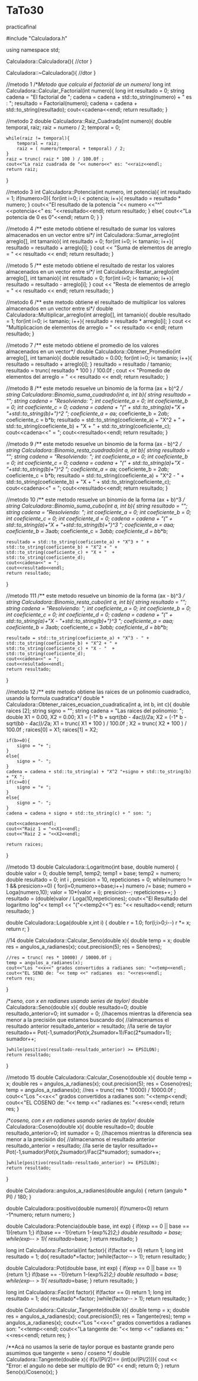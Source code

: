 # TaTo30
practicafinal

#include "Calculadora.h"

using namespace std;

Calculadora::Calculadora(){
    //ctor
}

Calculadora::~Calculadora(){
    //dtor
}

//metodo 1
/**Metodo que calcula el factorial de un numero*/
long int Calculadora::Calcular_Factorial(int numero){
    long int resultado = 0;
    string cadena = "El factorial de ";
    cadena = cadena + std::to_string(numero) + " es : ";
    resultado = Factorial(numero);
    cadena = cadena + std::to_string(resultado);
    cout<<cadena<<endl;
    return resultado;
}

//metodo 2
double Calculadora::Raiz_Cuadrada(int numero){
    double temporal, raiz;
    raiz = numero / 2;
    temporal = 0;

    while(raiz != temporal){
        temporal = raiz;
        raiz = ( numero/temporal + temporal) / 2;
    }
    raiz = trunc( raiz * 100 ) / 100.0f ;
    cout<<"La raiz cuadrada de "<< numero<<" es: "<<raiz<<endl;
    return raiz;
}

//metodo 3
int Calculadora::Potencia(int numero, int potencia){
    int resultado = 1;
    if(numero>0){
        for(int i=0; i < potencia; i++){
            resultado = resultado * numero;
        }
        cout<<"El resultado de la potencia "<< numero <<"^"<<potencia<<" es: "<<resultado<<endl;
        return resultado;
    }
    else{
        cout<<"La potencia de 0 es 0"<<endl;
        return 0;
    }
}

//metodo 4
/** este metodo obtiene el resultado de sumar los valores almacenados en un vector entre si*/
int Calculadora::Sumar_arreglo(int arreglo[], int tamanio){
    int resultado = 0;
    for(int i=0; i< tamanio; i++){
        resultado = resultado + arreglo[i];
    }
    cout << "Suma de elementos de arreglo = " << resultado << endl;
    return resultado;
}

//metodo 5
/** este metodo obtiene el resultado de restar los valores almacenados en un vector entre si*/
int Calculadora::Restar_arreglo(int arreglo[], int tamanio){
    int resultado = 0;
    for(int i=0; i< tamanio; i++){
        resultado = resultado - arreglo[i];
    }
    cout << "Resta de elementos de arreglo = " << resultado << endl;
    return resultado;
}

//metodo 6
/** este metodo obtiene el resultado de multiplicar los valores almacenados en un vector entre si*/
double Calculadora::Multiplicar_arreglo(int arreglo[], int tamanio){
    double resultado = 1;
    for(int i=0; i< tamanio; i++){
        resultado = resultado * arreglo[i];
    }
    cout << "Multiplicacion de elementos de arreglo = " << resultado << endl;
    return resultado;
}

//metodo 7
/** este metodo obtiene el promedio de los valores almacenados en un vector*/
double Calculadora::Obtener_Promedio(int arreglo[], int tamanio){
    double resultado = 0.00;
    for(int i=0; i< tamanio; i++){
        resultado = resultado + arreglo[i];
    }
    resultado = resultado / tamanio;
    resultado = trunc( resultado * 100 ) / 100.0f ;
    cout << "Promedio de elementos del arreglo = " << resultado << endl;
    return resultado;
}

//metodo 8
/** este metodo resuelve un binomio de la forma (ax + b)^2 */
string Calculadora::Binomio_suma_cuadrado(int a,  int b){
    string resultado = "";
    string cadena = "Resolviendo: ";
    int coeficiente_a = 0;
    int coeficiente_b = 0;
    int coeficiente_c = 0;
    cadena = cadena + "(" + std::to_string(a)+"X + "+std::to_string(b)+")^2 ";
    coeficiente_a = a*a;
    coeficiente_b = 2*a*b;
    coeficiente_c = b*b;
    resultado = std::to_string(coeficiente_a) + "X^2 + " + std::to_string(coeficiente_b) + "X + " + std::to_string(coeficiente_c);
    cout<<cadena<<" = ";
    cout<<resultado<<endl;
    return resultado;
}

//metodo 9
/** este metodo resuelve un binomio de la forma (ax - b)^2 */
string Calculadora::Binomio_resta_cuadrado(int a, int b){
    string resultado = "";
    string cadena = "Resolviendo: ";
    int coeficiente_a = 0;
    int coeficiente_b = 0;
    int coeficiente_c = 0;
    cadena = cadena + "(" + std::to_string(a)+"X - "+std::to_string(b)+")^2 ";
    coeficiente_a = a*a;
    coeficiente_b = 2*a*b;
    coeficiente_c = b*b;
    resultado = std::to_string(coeficiente_a) + "X^2 - " + std::to_string(coeficiente_b) + "X + " + std::to_string(coeficiente_c);
    cout<<cadena<<" = ";
    cout<<resultado<<endl;
    return resultado;
}

//metodo 10
/** este metodo resuelve un binomio de la forma (ax + b)^3 */
string Calculadora::Binomio_suma_cubo(int a, int b){
    string resultado = "";
    string cadena = "Resolviendo: ";
    int coeficiente_a = 0;
    int coeficiente_b = 0;
    int coeficiente_c = 0;
    int coeficiente_d = 0;
    cadena = cadena + "(" + std::to_string(a)+"X + "+std::to_string(b)+")^3 ";
    coeficiente_a = a*a*a;
    coeficiente_b = 3*a*a*b;
    coeficiente_c = 3*a*b*b;
    coeficiente_d = b*b*b;

    resultado = std::to_string(coeficiente_a) + "X^3 + " + std::to_string(coeficiente_b) + "X^2 + " + std::to_string(coeficiente_c) + "X + "  + std::to_string(coeficiente_d);
    cout<<cadena<<" = ";
    cout<<resultado<<endl;
    return resultado;
}

//metodo 111
/** este metodo resuelve un binomio de la forma (ax - b)^3 */
string Calculadora::Binomio_resta_cubo(int a, int b){
    string resultado = "";
    string cadena = "Resolviendo: ";
    int coeficiente_a = 0;
    int coeficiente_b = 0;
    int coeficiente_c = 0;
    int coeficiente_d = 0;
    cadena = cadena + "(" + std::to_string(a)+"X - "+std::to_string(b)+")^3 ";
    coeficiente_a = a*a*a;
    coeficiente_b = 3*a*a*b;
    coeficiente_c = 3*a*b*b;
    coeficiente_d = b*b*b;

    resultado = std::to_string(coeficiente_a) + "X^3 - " + std::to_string(coeficiente_b) + "X^2 + " + std::to_string(coeficiente_c) + "X - "  + std::to_string(coeficiente_d);
    cout<<cadena<<" = ";
    cout<<resultado<<endl;
    return resultado;
}

//metodo 12
/** este metodo obtiene las raices de un polinomio cuadradico, usando la formula cuadratica*/
double * Calculadora::Obtener_raices_ecuacion_cuadratica(int a, int b, int c){
    double raices [2];
    string signo = "";
    string cadena = "Las raices del polinomio: ";
    double X1 = 0.00, X2 = 0.00;
    X1 = (-1* b + sqrt(b*b - 4*a*c))/2*a;
    X2 = (-1* b - sqrt(b*b - 4*a*c))/2*a;
    X1 = trunc( X1 * 100 ) / 100.0f ;
    X2 = trunc( X2 * 100 ) / 100.0f ;
    raices[0] = X1;
    raices[1] = X2;

    if(b>=0){
        signo = "+ ";
    }
    else{
        signo = "- ";
    }
    cadena = cadena + std::to_string(a) + "X^2 "+signo + std::to_string(b) + "X ";
    if(c>=0){
        signo = "+ ";
    }
    else{
        signo = "- ";
    }
    cadena = cadena + signo + std::to_string(c) + " son: ";

    cout<<cadena<<endl;
    cout<<"Raiz 1 = "<<X1<<endl;
    cout<<"Raiz 2 = "<<X2<<endl;

    return raices;
}

//metodo 13
double Calculadora::Logaritmo(int base, double numero) {
    double valor = 0;
    double temp1, temp2;
    temp1 = base;
    temp2 = numero;
    double resultado = 0;
    int i , presicion  = 10, repeticiones = 0;
    while(numero != 1 && presicion>=0) {
        for(i=0;numero>=base;i++) numero /= base;
            numero = Loga(numero,10);
            valor = 10*(valor + i);
            presicion--; repeticiones++;
    }
    resultado = (double)valor / Loga(10,repeticiones);
    cout<<"El Resultado del logaritmo log"<< temp1 << "("<<temp2<<") es: "<< resultado<<endl;
    return resultado;
}

double Calculadora::Loga(double x,int i) {
    double r = 1.0;
    for(i;i>0;i--) r *= x;
    return r;
}

//14
double Calculadora::Calcular_Seno(double x){
    double temp = x;
    double res = angulos_a_radianes(x);
    cout.precision(5);
    res = Seno(res);

    //res = trunc( res * 10000) / 10000.0f ;
    temp = angulos_a_radianes(x);
    cout<<"Los "<<x<<" grados convertidos a radianes son: "<<temp<<endl;
    cout<<"EL SENO de: "<< temp <<" radianes  es: "<<res<<endl;
    return res;
}

/**seno, con x en radianes usando series de taylor*/
double Calculadora::Seno(double x){
	double resultado=0;
	double resultado_anterior=0;
	int sumador = 0;
	//hacemos mientras la diferencia sea menor a la precisión que estamos buscando
	do{
		//almacenamos el resultado anterior
		resultado_anterior = resultado;
		//la serie de taylor
		resultado+= Pot(-1,sumador)*Pot(x,2*sumador+1)/Fac(2*sumador+1);
		sumador++;

	}while(positivo(resultado-resultado_anterior) >= EPSILON);
	return resultado;
}

//metodo 15
double Calculadora::Calcular_Coseno(double x){
    double temp = x;
    double res = angulos_a_radianes(x);
    cout.precision(5);
    res = Coseno(res);
    temp = angulos_a_radianes(x);
    //res = trunc( res * 10000) / 10000.0f ;
    cout<<"Los "<<x<<" grados convertidos a radianes son: "<<temp<<endl;
    cout<<"EL COSENO de: "<< temp <<" radianes  es: "<<res<<endl;
    return res;
}

/**coseno, con x en radianes usando series de taylor*/
double Calculadora::Coseno(double x){
	double resultado=0;
	double resultado_anterior=0;
	int sumador = 0;
	//hacemos mientras la diferencia sea menor a la precisión
	do{
		//almacenamos el resultado anterior
		resultado_anterior = resultado;
		//la serie de taylor
		resultado+= Pot(-1,sumador)*Pot(x,2*sumador)/Fac(2*sumador);
		sumador++;

	}while(positivo(resultado-resultado_anterior) >= EPSILON);
	return resultado;
}

double Calculadora::angulos_a_radianes(double angulo) {
	return (angulo * PI) / 180;
}

double Calculadora::positivo(double numero){
	if(numero<0) return -1*numero;
	return numero;
}

double Calculadora::Potencia(double base, int exp) {
	if(exp == 0 || base == 1){return 1;}
	if(base == -1){return 1-(exp%2)*2;}
	double resultado = base;
	while(exp-- > 1){
		resultado*=base;
	}
	return resultado;
}

long int Calculadora::Factorial(int factor){
	if(factor == 0) return 1;
	long int resultado = 1;
	do{
		resultado*=factor;
	}while(factor-- > 1);
	return resultado;
}

double Calculadora::Pot(double base, int exp) {
	if(exp == 0 || base == 1){return 1;}
	if(base == -1){return 1-(exp%2)*2;}
	double resultado = base;
	while(exp-- > 1){
		resultado*=base;
	}
	return resultado;
}

long int Calculadora::Fac(int factor){
	if(factor == 0) return 1;
	long int resultado = 1;
	do{
		resultado*=factor;
	}while(factor-- > 1);
	return resultado;
}

double Calculadora::Calcular_Tangente(double x){
    double temp = x;
    double res = angulos_a_radianes(x);
    cout.precision(5);
    res = Tangente(res);
    temp = angulos_a_radianes(x);
    cout<<"Los "<<x<<" grados convertidos a radianes son: "<<temp<<endl;
    cout<<"La tangente de: "<< temp <<" radianes  es: "<<res<<endl;
    return res;
}

/**Acá no usamos la serie de taylor porque es bastante grande pero asumimos que tangente = seno / coseno */
double Calculadora::Tangente(double x){
	if(x/(PI/2)== (int)(x/(PI/2))){
		cout << "Error: el angulo no debe ser multiplo de 90" << endl;
		return 0;
	}
	return Seno(x)/Coseno(x);
}





